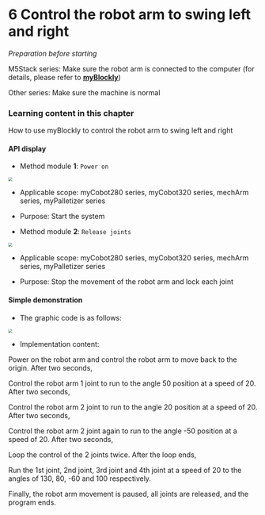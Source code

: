 # 6 Control the robot arm to swing left and right

<i>Preparation before starting</i>

M5Stack series: Make sure the robot arm is connected to the computer (for details, please refer to **[myBlockly](https://docs.elephantrobotics.com/docs/gitbook/5-ProgramingApplication-myblockly-uiflow-mind/5.1-myblockly/)**)

Other series: Make sure the machine is normal

### Learning content in this chapter

How to use myBlockly to control the robot arm to swing left and right

#### API display

* Method module **1**: `Power on`

<img src="../../../../resources/3-FunctionsAndApplications/6.developmentGuide/myBlocklyAndUlFlow/myblocklyTutorials/swing/power on API.jpg" style="zoom: 50%;" />

* Applicable scope: myCobot280 series, myCobot320 series, mechArm series, myPalletizer series

* Purpose: Start the system

* Method module **2**: `Release joints`

<img src="../../../../resources/3-FunctionsAndApplications/6.developmentGuide/myBlocklyAndUlFlow/myblocklyTutorials/swing/release all servos.jpg" style="zoom: 50%;" />

* Applicable scope: myCobot280 series, myCobot320 series, mechArm series, myPalletizer series

* Purpose: Stop the movement of the robot arm and lock each joint

#### Simple demonstration

* The graphic code is as follows:

<img src="../../../../resources/3-FunctionsAndApplications/6.developmentGuide/myBlocklyAndUlFlow/myblocklyTutorials/swing/swing arms demo.jpg" style="zoom: 50%;" />

* Implementation content:

Power on the robot arm and control the robot arm to move back to the origin. After two seconds,

Control the robot arm 1 joint to run to the angle 50 position at a speed of 20. After two seconds,

Control the robot arm 2 joint to run to the angle 20 position at a speed of 20. After two seconds,

Control the robot arm 2 joint again to run to the angle -50 position at a speed of 20. After two seconds,

Loop the control of the 2 joints twice. After the loop ends,

Run the 1st joint, 2nd joint, 3rd joint and 4th joint at a speed of 20 to the angles of 130, 80, -60 and 100 respectively.

Finally, the robot arm movement is paused, all joints are released, and the program ends.